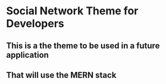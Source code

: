 # Social Network Theme for Developers

## This is a the theme to be used in a future application

## That will use the MERN stack
